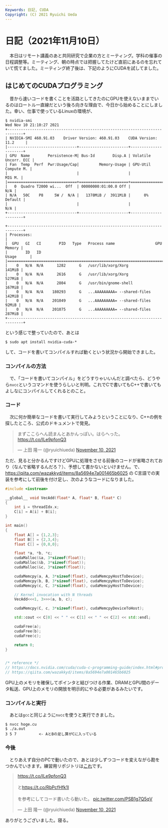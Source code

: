 ```yaml
---
Keywords: 日記, CUDA
Copyright: (C) 2021 Ryuichi Ueda
---
```


# 日記（2021年11月10日）

　本日はリモート講義のあと共同研究で企業の方とミーティング。学科の催事の日程調整等。ミーティング、朝の時点では把握してたけど直前にあるのを忘れていて慌てました。ミーティング終了後は、下記のようにCUDAを試してました。


## はじめてのCUDAプログラミング


　昔から速いコードを書くことを活路としてきたのにGPUを使えないままでいるのはロートル一直線だという後ろ向きな理由で、今日から始めることにしました。幸い、仕事で使っているLinuxの環境が、


```
$ nvidia-smi
Wed Nov 10 21:10:27 2021
+-----------------------------------------------------------------------------+
| NVIDIA-SMI 460.91.03    Driver Version: 460.91.03    CUDA Version: 11.2     |
|-------------------------------+----------------------+----------------------+
| GPU  Name        Persistence-M| Bus-Id        Disp.A | Volatile Uncorr. ECC |
| Fan  Temp  Perf  Pwr:Usage/Cap|         Memory-Usage | GPU-Util  Compute M. |
|                               |                      |               MIG M. |
|===============================+======================+======================|
|   0  Quadro T2000 wi...  Off  | 00000000:01:00.0 Off |                  N/A |
| N/A   50C    P8     5W /  N/A |   1378MiB /  3911MiB |      0%      Default |
|                               |                      |                  N/A |
+-------------------------------+----------------------+----------------------+

+-----------------------------------------------------------------------------+
| Processes:                                                                  |
|  GPU   GI   CI        PID   Type   Process name                  GPU Memory |
|        ID   ID                                                   Usage      |
|=============================================================================|
|    0   N/A  N/A      1282      G   /usr/lib/xorg/Xorg                141MiB |
|    0   N/A  N/A      2616      G   /usr/lib/xorg/Xorg                527MiB |
|    0   N/A  N/A      2804      G   /usr/bin/gnome-shell              167MiB |
|    0   N/A  N/A    180293      G   ...AAAAAAAAA= --shared-files      142MiB |
|    0   N/A  N/A    201049      G   ...AAAAAAAAA= --shared-files       92MiB |
|    0   N/A  N/A    201075      G   ...AAAAAAAAA= --shared-files      287MiB |
+-----------------------------------------------------------------------------+
```


という感じで整っていたので、あとは

```
$ sudo apt install nvidia-cuda-*
```

して、コードを書いてコンパイルすれば動くという状況から開始できました。

### コンパイルの方法

　で、「コードを書いてコンパイル」をどうすりゃいいんだと調べたら、どうやら`nvcc`というコマンドを使うらしいと判明。これでCで書いてもC++で書いてもよしなにコンパイルしてくれるとのこと。


### コード

　次に何か簡単なコードを書いて実行してみようということになり、C++の例を探したところ、公式のドキュメントで発見。


<blockquote class="twitter-tweet"><p lang="ja" dir="ltr">まずここらへん読まんとあかんっぽい。はらへった。<a href="https://t.co/ILe9pfonQ3">https://t.co/ILe9pfonQ3</a></p>&mdash; 上田 隆一 (@ryuichiueda) <a href="https://twitter.com/ryuichiueda/status/1458338511707582464?ref_src=twsrc%5Etfw">November 10, 2021</a></blockquote> <script async src="https://platform.twitter.com/widgets.js" charset="utf-8"></script>


ただ、見ると分かるんですけどGPUに処理をさせる前後のコードが省略されており（なんで省略するんだろ？）、予想して書かないといけません。で、https://qiita.com/wazakkyd/items/8a5694e7a001465b6025 の
C言語での実装を参考にして前後を付け足し、次のようなコードになりました。

```hoge.cu
#include <iostream>

__global__ void VecAdd(float* A, float* B, float* C)
{
    int i = threadIdx.x;
    C[i] = A[i] + B[i];
}

int main()
{
    float A[] = {1,2,3};
    float B[] = {2,3,4};
    float C[] = {0,0,0};

    float *a, *b, *c;
    cudaMalloc(&a, 3*sizeof(float));
    cudaMalloc(&b, 3*sizeof(float));
    cudaMalloc(&c, 3*sizeof(float));

    cudaMemcpy(a, A, 3*sizeof(float), cudaMemcpyHostToDevice);
    cudaMemcpy(b, B, 3*sizeof(float), cudaMemcpyHostToDevice);
    cudaMemcpy(c, C, 3*sizeof(float), cudaMemcpyHostToDevice);

    // Kernel invocation with N threads
    VecAdd<<<1, 3>>>(a, b, c);

    cudaMemcpy(C, c, 3*sizeof(float), cudaMemcpyDeviceToHost);

    std::cout << C[0] << " " << C[1] << " " << C[2] << std::endl;

    cudaFree(a);
    cudaFree(b);
    cudaFree(c);

    return 0;
}


/* reference */
// https://docs.nvidia.com/cuda/cuda-c-programming-guide/index.html#programming-model
// https://qiita.com/wazakkyd/items/8a5694e7a001465b6025
```


GPU上のメモリを確保してポインタと結びつける作業、DRAMとGPU間のデータ転送、GPU上のメモリの開放を明示的にやる必要があるみたいです。


### コンパイルと実行


　あとは`gcc`と同じように`nvcc`を使うと実行できました。

```
$ nvcc hoge.cu
$ ./a.out
3 5 7          <- AとBの足し算がCに入っている
```


### 今後

　とりあえず自分のPCで動いたので、あとは少しずつコードを変えながら勘をつかんでいきます。練習用リポジトリは[これ](https://github.com/ryuichiueda/my_cuda_practice)です。


<blockquote class="twitter-tweet" data-partner="tweetdeck"><p lang="ja" dir="ltr"><a href="https://t.co/ILe9pfonQ3">https://t.co/ILe9pfonQ3</a><br><br>と<a href="https://t.co/RbPcfHfk1I">https://t.co/RbPcfHfk1I</a><br><br>を参考にしてコード書いたら動いた。 <a href="https://t.co/PSB1g7Q5qV">pic.twitter.com/PSB1g7Q5qV</a></p>&mdash; 上田 隆一 (@ryuichiueda) <a href="https://twitter.com/ryuichiueda/status/1458346805490782208?ref_src=twsrc%5Etfw">November 10, 2021</a></blockquote>
<script async src="https://platform.twitter.com/widgets.js" charset="utf-8"></script>


ありがとうございました。寝る。 


